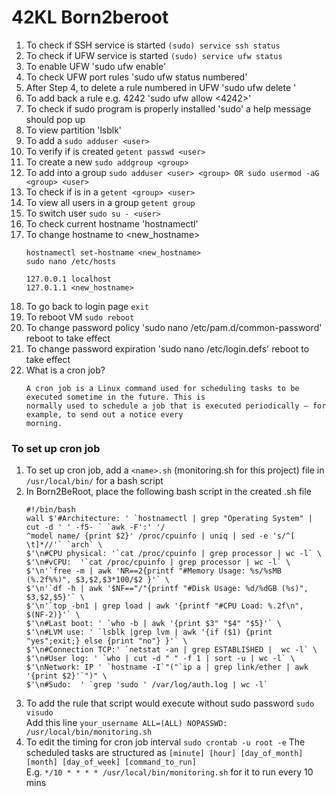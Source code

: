 # 42KL Born2beroot


1. To check if SSH service is started  `(sudo) service ssh status`
2. To check if UFW service is started `(sudo) service ufw status`
3. To enable UFW 'sudo ufw enable'
4. To check UFW port rules 'sudo ufw status numbered'
5. After Step 4, to delete a rule numbered <number> in UFW 'sudo ufw delete <number>'
6. To add back a rule e.g. 4242 'sudo ufw allow <4242>'
7. To check if sudo program is properly installed 'sudo' a help message should pop up
8. To view partition 'lsblk'
9. To add a <user> `sudo adduser <user>`
10. To verify if <user> is created `getent passwd <user>`
11. To create a new <group> `sudo addgroup <group>`
12. To add <user> into a group `sudo adduser <user> <group> OR sudo usermod -aG  <group> <user>`
13. To check if <user> is in a <group> `getent <group> <user>`
14. To view all users in a group `getent group`
15. To switch user `sudo su - <user>`
16. To check current hostname 'hostnamectl'
17. To change hostname to <new_hostname>
    ```
    hostnamectl set-hostname <new_hostname>
    sudo nano /etc/hosts
    
    127.0.0.1 localhost
    127.0.1.1 <new_hostname>
    ```
13. To go back to login page `exit`
14. To reboot VM `sudo reboot`
15. To change password policy 'sudo nano /etc/pam.d/common-password' reboot to take effect
16. To change password expiration 'sudo nano /etc/login.defs' reboot to take effect
17. What is a cron job? 
    ```
    A cron job is a Linux command used for scheduling tasks to be executed sometime in the future. This is
    normally used to schedule a job that is executed periodically – for example, to send out a notice every
    morning.
    ```
    
### To set up cron job    

1. To set up cron job, add a `<name>.sh` (monitoring.sh for this project)  file in `/usr/local/bin/` for a bash script
2. In Born2BeRoot, place the following bash script in the created <name>.sh file
    ```
    #!/bin/bash
    wall $'#Architecture: ' `hostnamectl | grep "Operating System" | cut -d ' ' -f5- ` `awk -F':' '/
    ^model name/ {print $2}' /proc/cpuinfo | uniq | sed -e 's/^[ \t]*//'` `arch` \
    $'\n#CPU physical: '`cat /proc/cpuinfo | grep processor | wc -l` \
    $'\n#vCPU:  '`cat /proc/cpuinfo | grep processor | wc -l` \
    $'\n'`free -m | awk 'NR==2{printf "#Memory Usage: %s/%sMB (%.2f%%)", $3,$2,$3*100/$2 }'` \
    $'\n'`df -h | awk '$NF=="/"{printf "#Disk Usage: %d/%dGB (%s)", $3,$2,$5}'` \
    $'\n'`top -bn1 | grep load | awk '{printf "#CPU Load: %.2f\n", $(NF-2)}'` \
    $'\n#Last boot: ' `who -b | awk '{print $3" "$4" "$5}'` \
    $'\n#LVM use: ' `lsblk |grep lvm | awk '{if ($1) {print "yes";exit;} else {print "no"} }'` \
    $'\n#Connection TCP:' `netstat -an | grep ESTABLISHED |  wc -l` \
    $'\n#User log: ' `who | cut -d " " -f 1 | sort -u | wc -l` \
    $'\nNetwork: IP ' `hostname -I`"("`ip a | grep link/ether | awk '{print $2}'`")" \
    $'\n#Sudo:  ' `grep 'sudo ' /var/log/auth.log | wc -l`
    ```
3. To add the rule that script would execute without sudo password `sudo visudo`<br/>
   Add this line `your_username ALL=(ALL) NOPASSWD: /usr/local/bin/monitoring.sh`
4. To edit the timing for cron job interval `sudo crontab -u root -e` 
   The scheduled tasks are structured as `[minute] [hour] [day_of_month] [month] [day_of_week] [command_to_run]`<br/>
   E.g. `*/10 * * * * /usr/local/bin/monitoring.sh` for it to run every 10 mins
